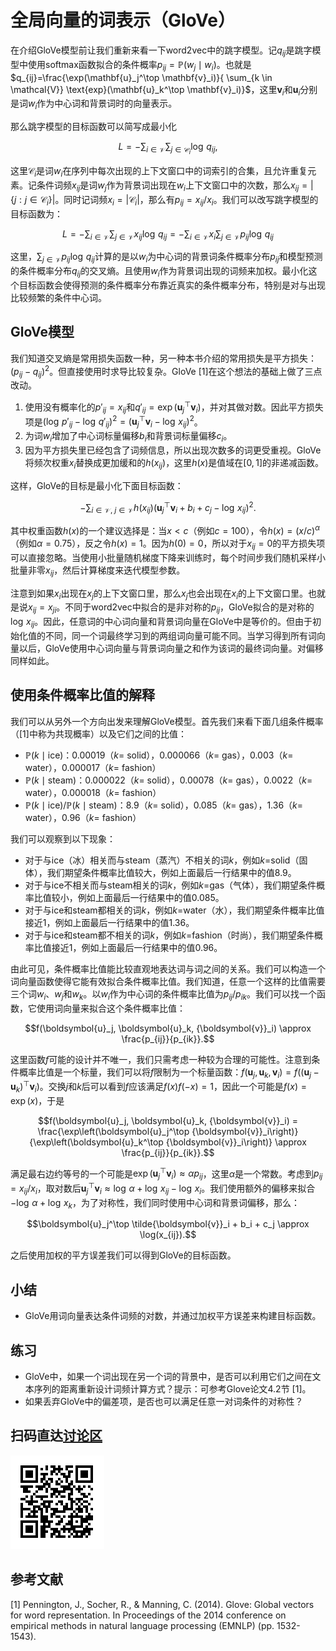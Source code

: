 # 全局向量的词表示（GloVe）

在介绍GloVe模型前让我们重新来看一下word2vec中的跳字模型。记$q_{ij}$是跳字模型中使用softmax函数拟合的条件概率$p_{ij}=\mathbb{P}(w_j\mid w_i)$。也就是$q_{ij}=\frac{\exp(\mathbf{u}_j^\top \mathbf{v}_i)}{ \sum_{k \in \mathcal{V}} \text{exp}(\mathbf{u}_k^\top \mathbf{v}_i)}$，这里$\mathbf{v}_i$和$\mathbf{u}_i$分别是词$w_i$作为中心词和背景词时的向量表示。

那么跳字模型的目标函数可以简写成最小化

$$L = -\sum_{i\in\mathcal{V}}\sum_{j\in\mathcal{C}_i} \log\,q_{ij},$$

这里$\mathcal{C}_i$是词$w_i$在序列中每次出现的上下文窗口中的词索引的合集，且允许重复元素。记条件词频$x_{ij}$是词$w_j$作为背景词出现在$w_i$上下文窗口中的次数，那么$x_{ij} = |\{j:j\in\mathcal{C}_i\}|$。同时记词频$x_i=|\mathcal{C}_i|$，那么有$p_{ij} = x_{ij}/x_i$。我们可以改写跳字模型的目标函数为：

$$L = -\sum_{i\in\mathcal{V}}\sum_{j\in\mathcal{V}} x_{ij} \log\,q_{ij} =
-\sum_{i\in\mathcal{V}} x_i \sum_{j\in\mathcal{V}} p_{ij} \log\,q_{ij}$$

这里，$\sum_{j\in\mathcal{V}} p_{ij} \log\,q_{ij}$计算的是以$w_i$为中心词的背景词条件概率分布$p_{ij}$和模型预测的条件概率分布$q_{ij}$的交叉熵。且使用$w_i$作为背景词出现的词频来加权。最小化这个目标函数会使得预测的条件概率分布靠近真实的条件概率分布，特别是对与出现比较频繁的条件中心词。

## GloVe模型

我们知道交叉熵是常用损失函数一种，另一种本书介绍的常用损失是平方损失：$(p_{ij} - q_{ij})^2$。但直接使用时求导比较复杂。GloVe [1]在这个想法的基础上做了三点改动。

1. 使用没有概率化的$p'_{ij}=x_{ij}$和$q'_{ij}=\exp(\mathbf{u}_j^\top \mathbf{v}_i)$，并对其做对数。因此平方损失项是$\left(\log\,p'_{ij} - \log\,q'_{ij}\right)^2 = \left(\mathbf{u}_j^\top \mathbf{v}_i - \log\,x_{ij}\right)^2$。
2. 为词$w_i$增加了中心词标量偏移$b_i$和背景词标量偏移$c_i$。
3. 因为平方损失里已经包含了词频信息，所以出现次数多的词更受重视。GloVe将频次权重$x_i$替换成更加缓和的$h(x_{ij})$，这里$h(x)$是值域在$[0,1]$的非递减函数。

这样，GloVe的目标是最小化下面目标函数：

$$-\sum_{i\in\mathcal{V},\ j\in\mathcal{V}} h(x_{ij}) \left(\mathbf{u}_j^\top \mathbf{v}_i + b_i + c_j - \log\,x_{ij}\right)^2.$$

其中权重函数$h(x)$的一个建议选择是：当$x < c$（例如$c = 100$），令$h(x) = (x/c)^\alpha$（例如$\alpha = 0.75$），反之令$h(x) = 1$。因为$h(0)=0$，所以对于$x_{ij}=0$的平方损失项可以直接忽略。当使用小批量随机梯度下降来训练时，每个时间步我们随机采样小批量非零$x_{ij}$，然后计算梯度来迭代模型参数。

注意到如果$x_i$出现在$x_j$的上下文窗口里，那么$x_{j}$也会出现在$x_i$的上下文窗口里。也就是说$x_{ij}=x_{ji}$。不同于word2vec中拟合的是非对称的$p_{ij}$，GloVe拟合的是对称的$\log\, x_{ij}$。因此，任意词的中心词向量和背景词向量在GloVe中是等价的。但由于初始化值的不同，同一个词最终学习到的两组词向量可能不同。当学习得到所有词向量以后，GloVe使用中心词向量与背景词向量之和作为该词的最终词向量。对偏移同样如此。

## 使用条件概率比值的解释

我们可以从另外一个方向出发来理解GloVe模型。首先我们来看下面几组条件概率（[1]中称为共现概率）以及它们之间的比值：

* $\mathbb{P}(k \mid \text{ice})$：0.00019（$k$= solid），0.000066（$k$= gas），0.003（$k$= water），0.000017（$k$= fashion）
* $\mathbb{P}(k \mid \text{steam})$：0.000022（$k$= solid），0.00078（$k$= gas），0.0022（$k$= water），0.000018（$k$= fashion）
* $\mathbb{P}(k \mid \text{ice}) / \mathbb{P}(k \mid \text{steam})$：8.9（$k$= solid），0.085（$k$= gas），1.36（$k$= water），0.96（$k$= fashion）


我们可以观察到以下现象：

* 对于与ice（冰）相关而与steam（蒸汽）不相关的词$k$，例如$k=$solid（固体），我们期望条件概率比值较大，例如上面最后一行结果中的值8.9。
* 对于与ice不相关而与steam相关的词$k$，例如$k=$gas（气体），我们期望条件概率比值较小，例如上面最后一行结果中的值0.085。
* 对于与ice和steam都相关的词$k$，例如$k=$water（水），我们期望条件概率比值接近1，例如上面最后一行结果中的值1.36。
* 对于与ice和steam都不相关的词$k$，例如$k=$fashion（时尚），我们期望条件概率比值接近1，例如上面最后一行结果中的值0.96。

由此可见，条件概率比值能比较直观地表达词与词之间的关系。我们可以构造一个词向量函数使得它能有效拟合条件概率比值。我们知道，任意一个这样的比值需要三个词$w_i$、$w_j$和$w_k$。以$w_i$作为中心词的条件概率比值为${p_{ij}}/{p_{ik}}$。我们可以找一个函数，它使用词向量来拟合这个条件概率比值：

$$f(\boldsymbol{u}_j, \boldsymbol{u}_k, {\boldsymbol{v}}_i) \approx \frac{p_{ij}}{p_{ik}}.$$

这里函数$f$可能的设计并不唯一，我们只需考虑一种较为合理的可能性。注意到条件概率比值是一个标量，我们可以将$f$限制为一个标量函数：$f(\boldsymbol{u}_j, \boldsymbol{u}_k, {\boldsymbol{v}}_i) = f\left((\boldsymbol{u}_j - \boldsymbol{u}_k)^\top {\boldsymbol{v}}_i\right)$。交换$j$和$k$后可以看到$f$应该满足$f(x)f(-x)=1$，因此一个可能是$f(x)=\exp(x)$，于是

$$f(\boldsymbol{u}_j, \boldsymbol{u}_k, {\boldsymbol{v}}_i) = \frac{\exp\left(\boldsymbol{u}_j^\top {\boldsymbol{v}}_i\right)}{\exp\left(\boldsymbol{u}_k^\top {\boldsymbol{v}}_i\right)} \approx \frac{p_{ij}}{p_{ik}}.$$

满足最右边约等号的一个可能是$\exp\left(\boldsymbol{u}_j^\top {\boldsymbol{v}}_i\right) \approx \alpha p_{ij}$，这里$\alpha$是一个常数。考虑到$p_{ij}=x_{ij}/x_i$，取对数后$\boldsymbol{u}_j^\top {\boldsymbol{v}}_i \approx \log\,\alpha + \log\,x_{ij} - \log\,x_i$。我们使用额外的偏移来拟合$- \log\,\alpha + \log\,x_k$，为了对称性，我们同时使用中心词和背景词偏移，那么：

$$\boldsymbol{u}_j^\top \tilde{\boldsymbol{v}}_i + b_i + c_j \approx \log(x_{ij}).$$

之后使用加权的平方误差我们可以得到GloVe的目标函数。

## 小结


* GloVe用词向量表达条件词频的对数，并通过加权平方误差来构建目标函数。


## 练习

* GloVe中，如果一个词出现在另一个词的背景中，是否可以利用它们之间在文本序列的距离重新设计词频计算方式？提示：可参考Glove论文4.2节 [1]。
* 如果丢弃GloVe中的偏差项，是否也可以满足任意一对词条件的对称性？

## 扫码直达[讨论区](https://discuss.gluon.ai/t/topic/4372)

![](../img/qr_glove.svg)

## 参考文献

[1] Pennington, J., Socher, R., & Manning, C. (2014). Glove: Global vectors for word representation. In Proceedings of the 2014 conference on empirical methods in natural language processing (EMNLP) (pp. 1532-1543).
